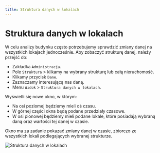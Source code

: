 ```yaml
---
title: Struktura danych w lokalach
---
```


# Struktura danych w lokalach

W celu analizy budynku często potrzebujemy sprawdzić zmiany danej na wszystkich lokajach jednocześnie. Aby zobaczyć strukturę danej, należy przejść do:

- Zakładka `Administracja`.
- Pole `Struktura` > klikamy na wybrany strukturę lub całą nieruchomość.
- Klikamy przycisk `Dane`.
- Zaznaczamy interesującą nas daną.
- Menu `Widok` > `Struktura danych w lokalach`.

Wyświetli się nowe okno, w którym:

- Na osi poziomej będziemy mieli oś czasu.
- W górnej części okna będą podane przedziały czasowe.
- W osi pionowej będziemy mieli podane lokale, które posiadają wybraną daną oraz wartości tej danej w czasie.

Okno ma za zadanie pokazać zmiany danej w czasie, zbiorczo ze wszystkich lokali podlegających wybranej strukturze.

![Struktura danych w lokalach](danawlokalach.gif)